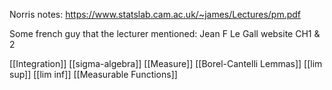 Norris notes: https://www.statslab.cam.ac.uk/~james/Lectures/pm.pdf

Some french guy that the lecturer mentioned:
Jean F Le Gall website CH1 & 2

[[Integration]]
[[sigma-algebra]]
[[Measure]]
[[Borel-Cantelli Lemmas]]
[[lim sup]]
[[lim inf]]
[[Measurable Functions]]